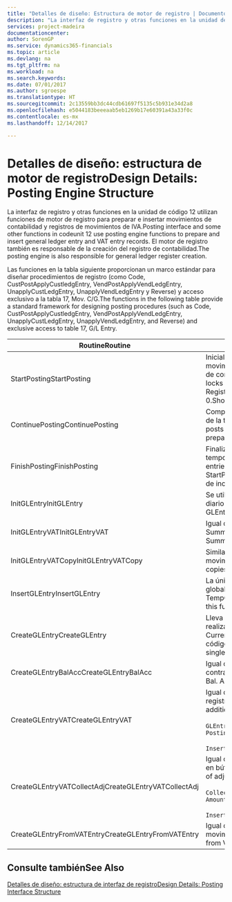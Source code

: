 ```yaml
---
title: "Detalles de diseño: Estructura de motor de registro | Documentos de Microsoft"
description: "La interfaz de registro y otras funciones en la unidad de código 12 utilizan funciones de motor de registro para preparar e insertar movimientos de contabilidad y registros de movimientos de IVA. El motor de registro también es responsable de la creación del registro de contabilidad."
services: project-madeira
documentationcenter: 
author: SorenGP
ms.service: dynamics365-financials
ms.topic: article
ms.devlang: na
ms.tgt_pltfrm: na
ms.workload: na
ms.search.keywords: 
ms.date: 07/01/2017
ms.author: sgroespe
ms.translationtype: HT
ms.sourcegitcommit: 2c13559bb3dc44cdb61697f5135c5b931e34d2a8
ms.openlocfilehash: e5044183beeeaab5eb1269b17e60391a43a33f0c
ms.contentlocale: es-mx
ms.lasthandoff: 12/14/2017

---
```

# <a name="design-details-posting-engine-structure"></a><span data-ttu-id="6d2ba-104">Detalles de diseño: estructura de motor de registro</span><span class="sxs-lookup"><span data-stu-id="6d2ba-104">Design Details: Posting Engine Structure</span></span>
<span data-ttu-id="6d2ba-105">La interfaz de registro y otras funciones en la unidad de código 12 utilizan funciones de motor de registro para preparar e insertar movimientos de contabilidad y registros de movimientos de IVA.</span><span class="sxs-lookup"><span data-stu-id="6d2ba-105">Posting interface and some other functions in codeunit 12 use posting engine functions to prepare and insert general ledger entry and VAT entry records.</span></span> <span data-ttu-id="6d2ba-106">El motor de registro también es responsable de la creación del registro de contabilidad.</span><span class="sxs-lookup"><span data-stu-id="6d2ba-106">The posting engine is also responsible for general ledger register creation.</span></span>  
  
 <span data-ttu-id="6d2ba-107">Las funciones en la tabla siguiente proporcionan un marco estándar para diseñar procedimientos de registro (como Code, CustPostApplyCustledgEntry, VendPostApplyVendLedgEntry, UnapplyCustLedgEntry, UnapplyVendLedgEntry y Reverse) y acceso exclusivo a la tabla 17, Mov. C/G.</span><span class="sxs-lookup"><span data-stu-id="6d2ba-107">The functions in the following table provide a standard framework for designing posting procedures (such as Code, CustPostApplyCustledgEntry, VendPostApplyVendLedgEntry, UnapplyCustLedgEntry, UnapplyVendLedgEntry, and Reverse) and exclusive access to table 17, G/L Entry.</span></span>  
  
|<span data-ttu-id="6d2ba-108">Routine</span><span class="sxs-lookup"><span data-stu-id="6d2ba-108">Routine</span></span>|<span data-ttu-id="6d2ba-109">Descripción</span><span class="sxs-lookup"><span data-stu-id="6d2ba-109">Description</span></span>|  
|-------------|---------------------------------------|  
|<span data-ttu-id="6d2ba-110">StartPosting</span><span class="sxs-lookup"><span data-stu-id="6d2ba-110">StartPosting</span></span>|<span data-ttu-id="6d2ba-111">Inicializa el búfer de registro TempGLEntryBuf, bloquea las tablas de movimientos de contabilidad y de IVA e inicializa el periodo contable, el registro de contabilidad y el tipo de cambio.</span><span class="sxs-lookup"><span data-stu-id="6d2ba-111">Initializes posting buffer TempGLEntryBuf, locks G/L Entry and VAT Entry tables, and initializes Accounting Period, G/L Register, and Exchange Rate.</span></span> <span data-ttu-id="6d2ba-112">Si se le llama solo una vez, NextEntryNo es 0.</span><span class="sxs-lookup"><span data-stu-id="6d2ba-112">Should be called only once, then NextEntryNo is 0.</span></span>|  
|<span data-ttu-id="6d2ba-113">ContinuePosting</span><span class="sxs-lookup"><span data-stu-id="6d2ba-113">ContinuePosting</span></span>|<span data-ttu-id="6d2ba-114">Comprueba y registra el IVA no realizado para el incremento NextTransactionNo de la transacción anterior y prepara el registro de la línea siguiente.</span><span class="sxs-lookup"><span data-stu-id="6d2ba-114">Checks and posts unrealized VAT for previous transaction increment NextTransactionNo and prepares post of next line.</span></span>|  
|<span data-ttu-id="6d2ba-115">FinishPosting</span><span class="sxs-lookup"><span data-stu-id="6d2ba-115">FinishPosting</span></span>|<span data-ttu-id="6d2ba-116">Finaliza el registro insertando los movimientos de contabilidad desde el búfer temporal a la tabla de la base de datos.</span><span class="sxs-lookup"><span data-stu-id="6d2ba-116">Completes posting by inserting G/L entries from temporary buffer into database table.</span></span> <span data-ttu-id="6d2ba-117">Se utiliza siempre con StartPosting.</span><span class="sxs-lookup"><span data-stu-id="6d2ba-117">Always used together with StartPosting.</span></span> <span data-ttu-id="6d2ba-118">Comprueba la presencia de inconsistencias.</span><span class="sxs-lookup"><span data-stu-id="6d2ba-118">Checks for inconsistencies.</span></span>|  
|<span data-ttu-id="6d2ba-119">InitGLEntry</span><span class="sxs-lookup"><span data-stu-id="6d2ba-119">InitGLEntry</span></span>|<span data-ttu-id="6d2ba-120">Se utiliza para inicializar un nuevo movimiento de contabilidad para la línea de diario general.</span><span class="sxs-lookup"><span data-stu-id="6d2ba-120">Used to initialize new G/L entry for Gen. Jnl Line.</span></span> <span data-ttu-id="6d2ba-121">Devuelve GLEntry como parámetro.</span><span class="sxs-lookup"><span data-stu-id="6d2ba-121">Returns GLEntry as parameter.</span></span>|  
|<span data-ttu-id="6d2ba-122">InitGLEntryVAT</span><span class="sxs-lookup"><span data-stu-id="6d2ba-122">InitGLEntryVAT</span></span>|<span data-ttu-id="6d2ba-123">Igual que InitGLEntry, pero también asigna Cta. contrapartida y SummarizeVAT.</span><span class="sxs-lookup"><span data-stu-id="6d2ba-123">Same as InitGLEntry, but also assigns Bal. Account No. and SummarizeVAT.</span></span>|  
|<span data-ttu-id="6d2ba-124">InitGLEntryVATCopy</span><span class="sxs-lookup"><span data-stu-id="6d2ba-124">InitGLEntryVATCopy</span></span>|<span data-ttu-id="6d2ba-125">Similar a InitGLEntryVAT, pero también copia datos de grupos de registro desde movimientos de IVA antes de SummarizeVAT.</span><span class="sxs-lookup"><span data-stu-id="6d2ba-125">Similar to InitGLEntryVAT, but also copies posting groups data from VAT Entry before SummarizeVAT.</span></span>|  
|<span data-ttu-id="6d2ba-126">InsertGLEntry</span><span class="sxs-lookup"><span data-stu-id="6d2ba-126">InsertGLEntry</span></span>|<span data-ttu-id="6d2ba-127">La única función que inserta el movimiento de contabilidad general en la tabla global TempGLEntryBuf.</span><span class="sxs-lookup"><span data-stu-id="6d2ba-127">The only function that inserts G/L entry into global TempGLEntryBuf table.</span></span> <span data-ttu-id="6d2ba-128">Utilice siempre esta función para insertar.</span><span class="sxs-lookup"><span data-stu-id="6d2ba-128">Always use this function for insert.</span></span>|  
|<span data-ttu-id="6d2ba-129">CreateGLEntry</span><span class="sxs-lookup"><span data-stu-id="6d2ba-129">CreateGLEntry</span></span>|<span data-ttu-id="6d2ba-130">Lleva a cabo una acción InitGLEntry, asigna un importe adicional de divisa y realiza una acción InsertGLEntry.</span><span class="sxs-lookup"><span data-stu-id="6d2ba-130">Performs an InitGLEntry, assigns Additional Currency Amount, and then performs InsertGLEntry.</span></span> <span data-ttu-id="6d2ba-131">Reemplaza varias líneas de código con una sola llamada a función.</span><span class="sxs-lookup"><span data-stu-id="6d2ba-131">Replaces several lines of code with a single function call.</span></span>|  
|<span data-ttu-id="6d2ba-132">CreateGLEntryBalAcc</span><span class="sxs-lookup"><span data-stu-id="6d2ba-132">CreateGLEntryBalAcc</span></span>|<span data-ttu-id="6d2ba-133">Igual que CreateGLEntry, pero también asigna Tipo contrapartida y Cta. contrapartida.</span><span class="sxs-lookup"><span data-stu-id="6d2ba-133">Same as CreateGLEntry, but also assigns Bal. Account Type and Bal. Account No.</span></span>|  
|<span data-ttu-id="6d2ba-134">CreateGLEntryVAT</span><span class="sxs-lookup"><span data-stu-id="6d2ba-134">CreateGLEntryVAT</span></span>|<span data-ttu-id="6d2ba-135">Igual que CreateGLEntry, pero con procesamiento adicional para grupos de registro y guardado en búfer temporal de IVA:</span><span class="sxs-lookup"><span data-stu-id="6d2ba-135">Same as CreateGLEntry, but with additional processing for posting groups and saving to temporary VAT buffer:</span></span><br /><br /> `GLEntry.CopyPostingGroupsFromDtldCVBuf(DtldCVLedgEntryBuf,GenJnlLine."Gen. Posting Type");`<br /><br /> `InsertVATEntriesFromTemp(DtldCVLedgEntryBuf,GLEntry);`|  
|<span data-ttu-id="6d2ba-136">CreateGLEntryVATCollectAdj</span><span class="sxs-lookup"><span data-stu-id="6d2ba-136">CreateGLEntryVATCollectAdj</span></span>|<span data-ttu-id="6d2ba-137">Igual que CreateGLEntry, pero con recopilación adicional de ajustes y guardado en búfer temporal de IVA:</span><span class="sxs-lookup"><span data-stu-id="6d2ba-137">Same as CreateGLEntry, but with additional collection of adjustments and saving to temporary VAT buffer:</span></span><br /><br /> `CollectAdjustment(AdjAmount,GLEntry.Amount,GLEntry."Additional-Currency Amount",OriginalDateSet);`<br /><br /> `InsertVATEntriesFromTemp(DtldCVLedgEntryBuf,GLEntry);`|  
|<span data-ttu-id="6d2ba-138">CreateGLEntryFromVATEntry</span><span class="sxs-lookup"><span data-stu-id="6d2ba-138">CreateGLEntryFromVATEntry</span></span>|<span data-ttu-id="6d2ba-139">Igual que CreateGLEntry, pero también copia grupos de registro desde movimientos de IVA.</span><span class="sxs-lookup"><span data-stu-id="6d2ba-139">Same as CreateGLEntry, but also copies posting groups from VAT entry.</span></span>|  
  
## <a name="see-also"></a><span data-ttu-id="6d2ba-140">Consulte también</span><span class="sxs-lookup"><span data-stu-id="6d2ba-140">See Also</span></span>  
 [<span data-ttu-id="6d2ba-141">Detalles de diseño: estructura de interfaz de registro</span><span class="sxs-lookup"><span data-stu-id="6d2ba-141">Design Details: Posting Interface Structure</span></span>](design-details-posting-interface-structure.md)
